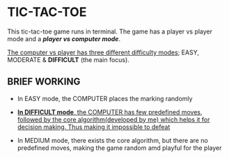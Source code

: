 # TIC-TAC-TOE
This tic-tac-toe game runs in terminal. The game has a player vs player mode and a ***player vs computer mode***.

<ins>The computer vs player has three different difficulty modes</ins>; EASY, MODERATE & **DIFFICULT** (the main focus).


## BRIEF WORKING
- In EASY mode, the COMPUTER places the marking randomly  

- <ins>**In DIFFICULT mode**, the COMPUTER has few predefined moves, followed by the core algorithm(developed by me) which helps it for decision making. Thus making it impossible to defeat<ins>  

- In MEDIUM mode, there exists the core algorithm, but there are no predefined moves, making the game random amd playful for the player


